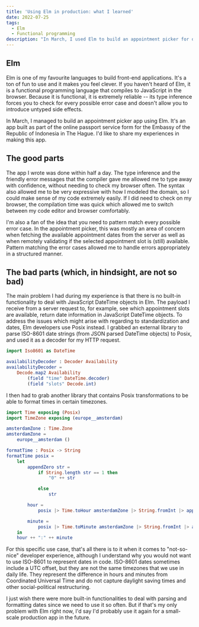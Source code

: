 ```yaml
---
title: 'Using Elm in production: what I learned'
date: 2022-07-25
tags:
  - Elm
  - Functional programming
description: "In March, I used Elm to build an appointment picker for one of my clients. There were good parts to the experience and there were bad parts."
---
```


## Elm

Elm is one of my favourite languages to build front-end applications. It's a ton
of fun to use and it makes you feel clever. If you haven't heard of Elm, it is
a functional programming language that compiles to JavaScript in the browser.
Because it is functional, it is extremely reliable -- its type inference forces
you to check for every possible error case and doesn't allow you to introduce
untyped side effects.

In March, I managed to build an appointment picker app using Elm. It's an app
built as part of the online passport service form for the Embassy of the Republic
of Indonesia in The Hague. I'd like to share my experiences in making this app.

## The good parts

The app I wrote was done within half a day. The type inference and the friendly
error messages that the compiler gave me allowed me to type away with
confidence, without needing to check my browser often. The syntax also allowed
me to be very expressive with how I modeled the domain, so I could make sense of
my code extremely easily. If I did need to check on my browser, the compilation
time was quick which allowed me to switch between my code editor and browser
comfortably.

I'm also a fan of the idea that you need to pattern match every possible error case.
In the appointment picker, this was mostly an area of concern when fetching the available
appointment dates from the server as well as when remotely validating if the selected appointment
slot is (still) available. Pattern matching the error cases allowed me to handle errors appropriately
in a structured manner. 

## The bad parts (which, in hindsight, are not so bad)

The main problem I had during my experience is that there is no built-in
functionality to deal with JavaScript DateTime objects in Elm. The payload I
receive from a server request to, for example, see which appointment slots are
available, return date information in JavaScript DateTime objects. To address
the issues which might arise with regarding to standardization and dates, Elm
developers use Posix instead. I grabbed an external library to parse ISO-8601
date strings (from JSON parsed DateTime objects) to Posix, and used it as a
decoder for my HTTP request.

```elm
import Iso8601 as DateTime

availabilityDecoder : Decoder Availability
availabilityDecoder =
    Decode.map2 Availability
        (field "time" DateTime.decoder)
        (field "slots" Decode.int)
```

I then had to grab another library that contains Posix transformations to be able
to format times in certain timezones.

```elm
import Time exposing (Posix)
import TimeZone exposing (europe__amsterdam)

amsterdamZone : Time.Zone
amsterdamZone =
    europe__amsterdam ()

formatTime : Posix -> String
formatTime posix =
    let
        appendZero str =
            if String.length str == 1 then
                "0" ++ str

            else
                str

        hour =
            posix |> Time.toHour amsterdamZone |> String.fromInt |> appendZero

        minute =
            posix |> Time.toMinute amsterdamZone |> String.fromInt |> appendZero
    in
    hour ++ ":" ++ minute

``` 

For this specific use case, that's all there is to it when it comes to
"not-so-nice" developer experience, although I understand why you would not want
to use ISO-8601 to represent dates in code. ISO-8601 dates sometimes include a
UTC offset, but they are not the same timezones that we use in daily life. They
represent the difference in hours and minutes from Coordinated Universal Time and do not
capture daylight saving times and other social-political restructuring.

I just wish there were more built-in functionalities to deal with parsing and
formatting dates since we need to use it so often. But if that's my only problem with Elm
right now, I'd say I'd probably use it again for a small-scale production app in the future.
